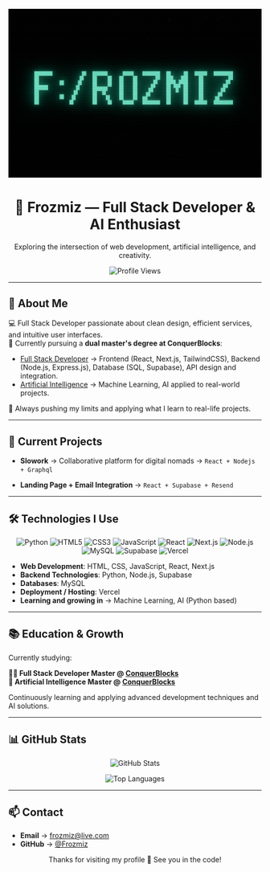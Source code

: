 <p align="center">
  <img src="./banner.png" alt="Frozmiz Banner" width="700"/>
</p>


<h1 align="center">👾 Frozmiz — Full Stack Developer & AI Enthusiast</h1>
<p align="center">
  Exploring the intersection of web development, artificial intelligence, and creativity.
</p>

<p align="center">
  <img src="https://komarev.com/ghpvc/?username=Frozmiz&label=Profile+Views&color=blue&style=flat" alt="Profile Views" />
</p>

---

## 🚀 About Me

💻 Full Stack Developer passionate about clean design, efficient services, and intuitive user interfaces.  
🧠 Currently pursuing a **dual master's degree at ConquerBlocks**:

- [Full Stack Developer](https://www.conquerblocks.com/master-desarrollo-web-full-stack) → Frontend (React, Next.js, TailwindCSS), Backend (Node.js, Express.js), Database (SQL, Supabase), API design and integration.
- [Artificial Intelligence](https://www.conquerblocks.com/master-inteligencia-artificial) → Machine Learning, AI applied to real-world projects.

📍 Always pushing my limits and applying what I learn to real-life projects.

---


## 📌 Current Projects

- **Slowork** → Collaborative platform for digital nomads → `React + Nodejs + Graphql`

- **Landing Page + Email Integration** → `React + Supabase + Resend`

---

## 🛠️ Technologies I Use

<p align="center">
  <img src="https://img.shields.io/badge/-Python-3776AB?logo=python&logoColor=white&style=for-the-badge" alt="Python" />
  <img src="https://img.shields.io/badge/-HTML5-E34F26?logo=html5&logoColor=white&style=for-the-badge" alt="HTML5" />
  <img src="https://img.shields.io/badge/-CSS3-1572B6?logo=css3&logoColor=white&style=for-the-badge" alt="CSS3" />
  <img src="https://img.shields.io/badge/-JavaScript-F7DF1E?logo=javascript&logoColor=black&style=for-the-badge" alt="JavaScript" />
  <img src="https://img.shields.io/badge/-React-61DAFB?logo=react&logoColor=black&style=for-the-badge" alt="React" />
  <img src="https://img.shields.io/badge/-Next.js-000000?logo=next.js&logoColor=white&style=for-the-badge" alt="Next.js" />
  <img src="https://img.shields.io/badge/-Node.js-339933?logo=node.js&logoColor=white&style=for-the-badge" alt="Node.js" />
  <img src="https://img.shields.io/badge/-MySQL-4479A1?logo=mysql&logoColor=white&style=for-the-badge" alt="MySQL" />
  <img src="https://img.shields.io/badge/-Supabase-3ECF8E?logo=supabase&logoColor=white&style=for-the-badge" alt="Supabase" />
  <img src="https://img.shields.io/badge/-Vercel-000000?logo=vercel&logoColor=white&style=for-the-badge" alt="Vercel" />
</p>

- **Web Development**: HTML, CSS, JavaScript, React, Next.js
- **Backend Technologies**: Python, Node.js, Supabase
- **Databases**: MySQL
- **Deployment / Hosting**: Vercel
- **Learning and growing in** → Machine Learning, AI (Python based)

---

## 📚 Education & Growth

Currently studying:

**👨‍💻 Full Stack Developer Master @ [ConquerBlocks](https://www.conquerblocks.com/master-desarrollo-web-full-stack)**  
**🧠 Artificial Intelligence Master @ [ConquerBlocks](https://www.conquerblocks.com/master-inteligencia-artificial)**

Continuously learning and applying advanced development techniques and AI solutions.

---

## 📊 GitHub Stats

<p align="center">
  <img src="https://github-readme-stats.vercel.app/api?username=Frozmiz&show_icons=true&theme=tokyonight" alt="GitHub Stats" />
</p>

<p align="center">
  <img src="https://github-readme-stats.vercel.app/api/top-langs/?username=Frozmiz&layout=compact&theme=tokyonight" alt="Top Languages" />
</p>

---

## 📫 Contact

- **Email** → [frozmiz@live.com](mailto:frozmiz@live.com)
- **GitHub** → [@Frozmiz](https://github.com/Frozmiz)

<p align="center">
  Thanks for visiting my profile 🚀 See you in the code!
</p>
